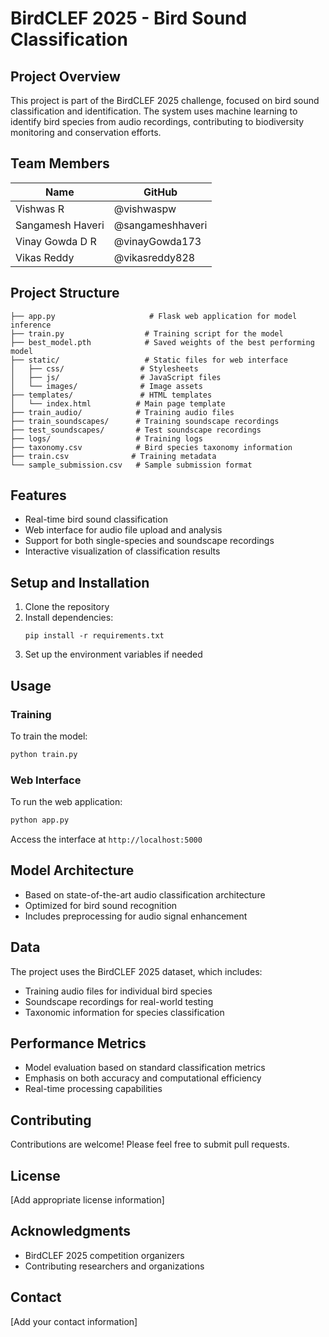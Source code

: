 # BirdCLEF 2025 - Bird Sound Classification

## Project Overview
This project is part of the BirdCLEF 2025 challenge, focused on bird sound classification and identification. The system uses machine learning to identify bird species from audio recordings, contributing to biodiversity monitoring and conservation efforts.

## Team Members
| Name | GitHub |
|------|--------|
| Vishwas R | @vishwaspw |
| Sangamesh Haveri | @sangameshhaveri |
| Vinay Gowda D R | @vinayGowda173 |
| Vikas Reddy | @vikasreddy828 |

## Project Structure
```
├── app.py                     # Flask web application for model inference
├── train.py                  # Training script for the model
├── best_model.pth            # Saved weights of the best performing model
├── static/                   # Static files for web interface
│   ├── css/                 # Stylesheets
│   ├── js/                  # JavaScript files
│   └── images/              # Image assets
├── templates/               # HTML templates
│   └── index.html          # Main page template
├── train_audio/            # Training audio files
├── train_soundscapes/      # Training soundscape recordings
├── test_soundscapes/       # Test soundscape recordings
├── logs/                   # Training logs
├── taxonomy.csv            # Bird species taxonomy information
├── train.csv              # Training metadata
└── sample_submission.csv   # Sample submission format
```

## Features
- Real-time bird sound classification
- Web interface for audio file upload and analysis
- Support for both single-species and soundscape recordings
- Interactive visualization of classification results

## Setup and Installation
1. Clone the repository
2. Install dependencies:
   ```
   pip install -r requirements.txt
   ```
3. Set up the environment variables if needed

## Usage
### Training
To train the model:
```python
python train.py
```

### Web Interface
To run the web application:
```python
python app.py
```
Access the interface at `http://localhost:5000`

## Model Architecture
- Based on state-of-the-art audio classification architecture
- Optimized for bird sound recognition
- Includes preprocessing for audio signal enhancement

## Data
The project uses the BirdCLEF 2025 dataset, which includes:
- Training audio files for individual bird species
- Soundscape recordings for real-world testing
- Taxonomic information for species classification

## Performance Metrics
- Model evaluation based on standard classification metrics
- Emphasis on both accuracy and computational efficiency
- Real-time processing capabilities

## Contributing
Contributions are welcome! Please feel free to submit pull requests.

## License
[Add appropriate license information]

## Acknowledgments
- BirdCLEF 2025 competition organizers
- Contributing researchers and organizations

## Contact
[Add your contact information]
